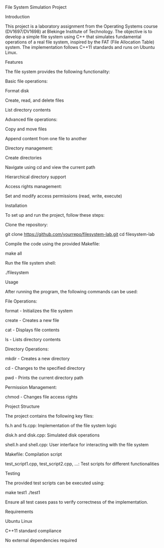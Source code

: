File System Simulation Project

Introduction

This project is a laboratory assignment from the Operating Systems course (DV1697/DV1698) at Blekinge Institute of Technology. The objective is to develop a simple file system using C++ that simulates fundamental operations of a real file system, inspired by the FAT (File Allocation Table) system. The implementation follows C++11 standards and runs on Ubuntu Linux.

Features

The file system provides the following functionality:

Basic file operations:

Format disk

Create, read, and delete files

List directory contents

Advanced file operations:

Copy and move files

Append content from one file to another

Directory management:

Create directories

Navigate using cd and view the current path

Hierarchical directory support

Access rights management:

Set and modify access permissions (read, write, execute)

Installation

To set up and run the project, follow these steps:

Clone the repository:

git clone https://github.com/yourrepo/filesystem-lab.git
cd filesystem-lab

Compile the code using the provided Makefile:

make all

Run the file system shell:

./filesystem

Usage

After running the program, the following commands can be used:

File Operations:

format - Initializes the file system

create <filename> - Creates a new file

cat <filename> - Displays file contents

ls - Lists directory contents

Directory Operations:

mkdir <dirname> - Creates a new directory

cd <dirname> - Changes to the specified directory

pwd - Prints the current directory path

Permission Management:

chmod <accessrights> <filename> - Changes file access rights

Project Structure

The project contains the following key files:

fs.h and fs.cpp: Implementation of the file system logic

disk.h and disk.cpp: Simulated disk operations

shell.h and shell.cpp: User interface for interacting with the file system

Makefile: Compilation script

test_script1.cpp, test_script2.cpp, ...: Test scripts for different functionalities

Testing

The provided test scripts can be executed using:

make test1
./test1

Ensure all test cases pass to verify correctness of the implementation.

Requirements

Ubuntu Linux

C++11 standard compliance

No external dependencies required
